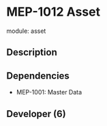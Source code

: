 # MEP-1012 Asset

module: asset

## Description

## Dependencies
- MEP-1001: Master Data

## Developer (6)
